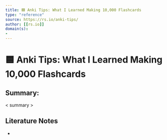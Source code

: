 ```yaml
---
title: 🟦 Anki Tips: What I Learned Making 10,000 Flashcards
type: "reference"
source: https://rs.io/anki-tips/
author: [[rs.io]]
domain(s):
- 
---
```

# 🟦 Anki Tips: What I Learned Making 10,000 Flashcards

## Summary:

< summary >

## Literature Notes

- 
